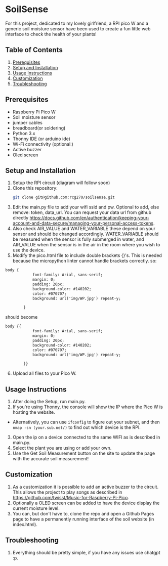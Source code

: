 # SoilSense

For this project, dedicated to my lovely girlfriend, a RPI pico W and a generic soil moisture sensor have been used to create a fun little web interface to check the health of your plants!


## Table of Contents
1. [Prerequisites](#prerequisites)
2. [Setup and Installation](#setup-and-installation)
3. [Usage Instructions](#usage-instructions)
4. [Customization](#customization)
5. [Troubleshooting](#troubleshooting)

## Prerequisites
- Raspberry Pi Pico W
- Soil moisture sensor
- jumper cables
- breadboard(or soldering)
- Python 3.x
- Thonny IDE (or arduino ide)
- Wi-Fi connectivity
(optional:)
- Active buzzer
- Oled screen


## Setup and Installation
1. Setup the RPI circuit (diagram will follow soon)
2. Clone this repository:
   ```bash
   git clone git@github.com:rcg270/soilsense.git
3. Edit the main.py file to add your wifi ssid and pw. Optional to add, else remove: token, data_url. You can request your data url from github directly https://docs.github.com/en/authentication/keeping-your-account-and-data-secure/managing-your-personal-access-tokens.
4. Also check AIR_VALUE and WATER_VARIABLE these depend on your sensor and should be changed accordingly. WATER_VARIABLE should be measured when the sensor is fully submerged in water, and AIR_VALUE when the sensor is in the air in the room where you wish to use the device.
5. Modify the pico.html file to include double brackets {}'s. This is needed because the micropython linter cannot handle brackets correctly.
so:
```html
body {
            font-family: Arial, sans-serif;
            margin: 0;
            padding: 20px;
            background-color: #140202;
            color: #070707;
            background: url('img/WP.jpg') repeat-y;

        }
```
should become
```html
body {{
            font-family: Arial, sans-serif;
            margin: 0;
            padding: 20px;
            background-color: #140202;
            color: #070707;
            background: url('img/WP.jpg') repeat-y;

        }}
```

6. Upload all files to your Pico W.

## Usage Instructions
1. After doing the Setup, run main.py.
2. If you're using Thonny, the console will show the IP where the Pico W is hosting the website.
- Alternatively, you can use ```ifconfig``` to figure out your subnet, and then ```nmap -sn (your.sub.net/)``` to find out which device is the RPI.
3. Open the ip on a device connected to the same WIFI as is described in main.py.
4. Select the plant you are using or add your own.
5. Use the Get Soil Measurement button on the site to update the page with the accurate soil measurement!

## Customization
1. As a customization it is possible to add an active buzzer to the circuit. This allows the project to play songs as described in https://github.com/twisst/Music-for-Raspberry-Pi-Pico.
2. Optionally a OLED screen can be added to have the device display the current moisture level.
3. You can, but don't have to, clone the repo and open a Github Pages page to have a permanently running interface of the soil website (in index.html).

## Troubleshooting
1. Everything should be pretty simple, if you have any issues use chatgpt :p.
